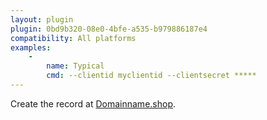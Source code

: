```yaml
---
layout: plugin
plugin: 0bd9b320-08e0-4bfe-a535-b979886187e4
compatibility: All platforms
examples:
    -
        name: Typical
        cmd: ‑‑clientid myclientid ‑‑clientsecret *****
---
```

Create the record at [Domainname.shop](https://domainname.shop/).